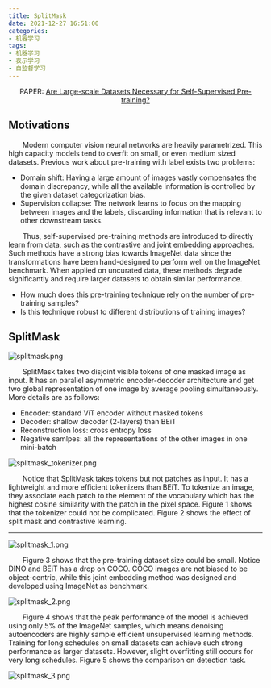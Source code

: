 ```yaml
---
title: SplitMask
date: 2021-12-27 16:51:00
categories:
- 机器学习
tags:
- 机器学习
- 表示学习
- 自监督学习
---
```


<center>PAPER: <a href="https://arxiv.org/abs/2112.10740">Are Large-scale Datasets Necessary for Self-Supervised Pre-training?
</a></center>

## Motivations
&emsp;&emsp;Modern computer vision neural networks are heavily parametrized. This high capacity models tend to overfit on small, or even medium sized datasets. Previous work about pre-training with label exists two problems:
* Domain shift: Having a large amount of images vastly compensates the domain discrepancy, while all the available information is controlled by the given dataset categorization bias.
* Supervision collapse: The network learns to focus on the mapping between images and the labels, discarding information that is relevant to other downstream tasks.

&emsp;&emsp;Thus, self-supervised pre-training methods are introduced to directly learn from data, such as the contrastive and joint embedding approaches. Such methods have a strong bias towards ImageNet data since the transformations have been hand-designed to perform well on the ImageNet benchmark. When applied on uncurated data, these methods degrade significantly and require larger datasets to obtain similar performance.
* How much does this pre-training technique rely on the number of pre-training samples?
* Is this technique robust to different distributions of training images?

## SplitMask

![splitmask.png](https://s2.loli.net/2022/01/05/kzfZaepihmRXNgO.png)

&emsp;&emsp;SplitMask takes two disjoint visible tokens of one masked image as input. It has an parallel asymmetric encoder-decoder architecture and get two global representation of one image by average pooling simultaneously. More details are as follows:
* Encoder: standard ViT encoder without masked tokens
* Decoder: shallow decoder (2-layers) than BEiT
* Reconstruction loss: cross entropy loss
* Negative samlpes: all the representations of the other images in one mini-batch

![splitmask_tokenizer.png](https://s2.loli.net/2022/01/05/EFrz3QM75pihoJ9.png)

&emsp;&emsp;Notice that SplitMask takes tokens but not patches as input. It has a lightweight and more efficient tokenizers than BEiT. To tokenize an image, they associate each patch to the element of the vocabulary which has the highest cosine similarity with the patch in the pixel space. Figure 1 shows that the tokenizer could not be complicated. Figure 2 shows the effect of split mask and contrastive learning.

---

![splitmask_1.png](https://s2.loli.net/2022/01/05/5xsiNBVIAbF82wW.png)

&emsp;&emsp;Figure 3 shows that the pre-training dataset size could be small. Notice DINO and BEiT has a drop on COCO. COCO images are not biased to be object-centric, while this joint embedding method was designed and developed using ImageNet as benchmark.

![splitmask_2.png](https://s2.loli.net/2022/01/05/jq6LASnzul7bKw2.png)

&emsp;&emsp;Figure 4 shows that the peak performance of the model is achieved using only 5% of the ImageNet samples, which means denoising autoencoders are highly sample efficient unsupervised learning methods. Training for long schedules on small datasets can achieve such strong performance as larger datasets. However, slight overfitting still occurs for very long schedules. Figure 5 shows the comparison on detection task.

![splitmask_3.png](https://s2.loli.net/2022/01/05/saFmHRU3TtXNKfi.png)
